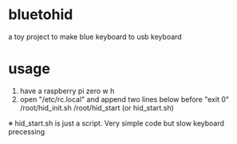 # bluetohid
a toy project to make blue keyboard to usb keyboard

# usage
1. have a raspberry pi zero w h
2. open "/etc/rc.local" and append two lines below before "exit 0"
  /root/hid_init.sh
  /root/hid_start (or hid_start.sh)
  
  ※ hid_start.sh is just a script. Very simple code but slow keyboard precessing
